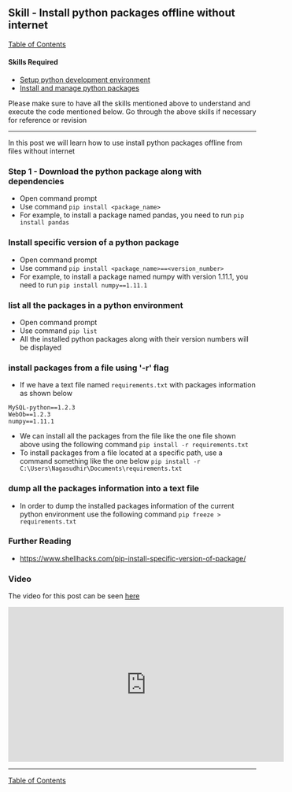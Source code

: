 ## Skill - Install python packages offline without internet

[Table of Contents](https://nagasudhir.blogspot.com/2020/04/taming-python-table-of-contents.html)

#### Skills Required
* [Setup python development environment](https://nagasudhir.blogspot.com/2020/04/setup-python-development-environment_14.html)
* [Install and manage python packages](https://nagasudhir.blogspot.com/2020/05/install-and-manage-packages-in-python.html)

Please make sure to have all the skills mentioned above to understand and execute the code mentioned below. Go through the above skills if necessary for reference or revision
<hr/>

In this post we will learn how to use install python packages offline from files without internet

### Step 1 - Download the python package along with dependencies   
* Open command prompt
* Use command `pip install <package_name>`
* For example, to install a package named pandas, you need to run 
`pip install pandas`

### Install specific version of a python package
* Open command prompt
* Use command `pip install <package_name>==<version_number>`
* For example, to install a package named numpy with version 1.11.1, you need to run 
`pip install numpy==1.11.1`

### list all the packages in a python environment
* Open command prompt
* Use command `pip list`
* All the installed python packages along with their version numbers will be displayed

### install packages from a file using '-r' flag
* If we have a text file named `requirements.txt` with packages information as shown below
```
MySQL-python==1.2.3
WebOb==1.2.3
numpy==1.11.1
```
* We can install all the packages from the file like the one file shown above using the following command
`pip install -r requirements.txt`
* To install packages from a file located at a specific path, use a command something like the one below
`pip install -r C:\Users\Nagasudhir\Documents\requirements.txt`

### dump all the packages information into a text file
* In order to dump the installed packages information of the current python environment use the following command
`pip freeze > requirements.txt`

### Further Reading
* https://www.shellhacks.com/pip-install-specific-version-of-package/

### Video
The video for this post can be seen [here](https://youtu.be/3eItCqPqGF8)

<iframe width="560" height="315" src="https://www.youtube.com/embed/3eItCqPqGF8" frameborder="0" allow="accelerometer; autoplay; clipboard-write; encrypted-media; gyroscope; picture-in-picture" allowfullscreen></iframe>
<hr/>

[Table of Contents](https://nagasudhir.blogspot.com/2020/04/taming-python-table-of-contents.html)



<!--stackedit_data:
eyJoaXN0b3J5IjpbLTQyODIwNDQ5NCwtMTU5MDk4NTk4NiwtOD
cwOTI0MDgwLC0yMDg4NzQ2NjEyXX0=
-->